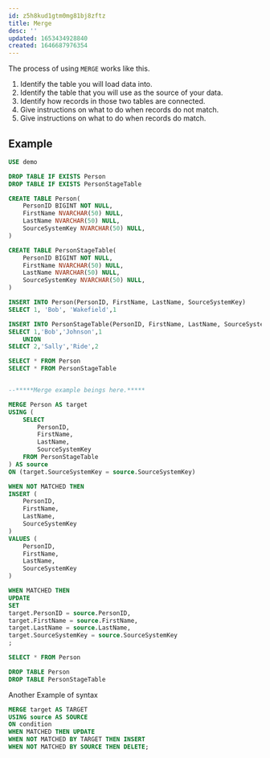 ```yaml
---
id: z5h8kud1gtm0mg81bj8zftz
title: Merge
desc: ''
updated: 1653434928840
created: 1646687976354
---
```


The process of using `MERGE` works like this.

1. Identify the table you will load data into.
2. Identify the table that you will use as the source of your data.
3. Identify how records in those two tables are connected.
4. Give instructions on what to do when records do not match.
5. Give instructions on what to do when records do match.

## Example

```sql
USE demo

DROP TABLE IF EXISTS Person
DROP TABLE IF EXISTS PersonStageTable

CREATE TABLE Person(
    PersonID BIGINT NOT NULL,
    FirstName NVARCHAR(50) NULL,
    LastName NVARCHAR(50) NULL,
    SourceSystemKey NVARCHAR(50) NULL,
)

CREATE TABLE PersonStageTable(
    PersonID BIGINT NOT NULL,
    FirstName NVARCHAR(50) NULL,
    LastName NVARCHAR(50) NULL,
    SourceSystemKey NVARCHAR(50) NULL,
)

INSERT INTO Person(PersonID, FirstName, LastName, SourceSystemKey)
SELECT 1, 'Bob', 'Wakefield',1

INSERT INTO PersonStageTable(PersonID, FirstName, LastName, SourceSystemKey)
SELECT 1,'Bob','Johnson',1
    UNION
SELECT 2,'Sally','Ride',2

SELECT * FROM Person
SELECT * FROM PersonStageTable


--*****Merge example beings here.*****

MERGE Person AS target
USING (
    SELECT
        PersonID,
        FirstName,
        LastName,
        SourceSystemKey
    FROM PersonStageTable
) AS source
ON (target.SourceSystemKey = source.SourceSystemKey)

WHEN NOT MATCHED THEN
INSERT (
    PersonID,
    FirstName,
    LastName,
    SourceSystemKey
)
VALUES (
    PersonID,
    FirstName,
    LastName,
    SourceSystemKey
)

WHEN MATCHED THEN
UPDATE
SET
target.PersonID = source.PersonID,
target.FirstName = source.FirstName,
target.LastName = source.LastName,
target.SourceSystemKey = source.SourceSystemKey
;

SELECT * FROM Person

DROP TABLE Person
DROP TABLE PersonStageTable
```

Another Example of syntax

```sql
MERGE target AS TARGET
USING source AS SOURCE
ON condition
WHEN MATCHED THEN UPDATE
WHEN NOT MATCHED BY TARGET THEN INSERT
WHEN NOT MATCHED BY SOURCE THEN DELETE;
```
